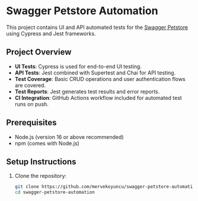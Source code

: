 # Swagger Petstore Automation

This project contains UI and API automated tests for the [Swagger Petstore](https://petstore.swagger.io/) using Cypress and Jest frameworks.

## Project Overview

- **UI Tests**: Cypress is used for end-to-end UI testing.
- **API Tests**: Jest combined with Supertest and Chai for API testing.
- **Test Coverage**: Basic CRUD operations and user authentication flows are covered.
- **Test Reports**: Jest generates test results and error reports.
- **CI Integration**: GitHub Actions workflow included for automated test runs on push.

## Prerequisites

- Node.js (version 16 or above recommended)
- npm (comes with Node.js)

## Setup Instructions

1. Clone the repository:
   ```bash
   git clone https://github.com/mervekoyuncu/swagger-petstore-automation.git
   cd swagger-petstore-automation

